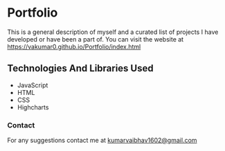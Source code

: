 # Portfolio
This is a general description of myself and a curated list of projects I have developed or have been a part of. You can visit the website at https://vakumar0.github.io/Portfolio/index.html
    
## Technologies And Libraries Used
   - JavaScript
   - HTML
   - CSS
   - Highcharts

### Contact
   For any suggestions contact me at kumarvaibhav1602@gmail.com


